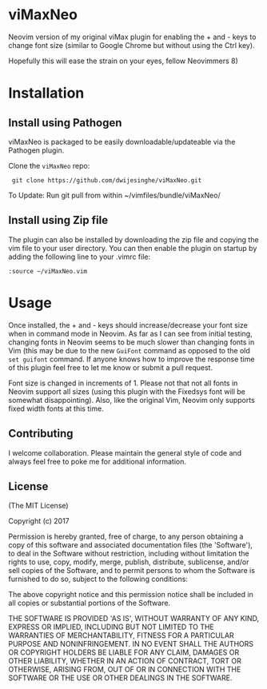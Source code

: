 # viMaxNeo

Neovim version of my original viMax plugin for enabling the + and - keys to change font size (similar to Google Chrome but without using the Ctrl key). 

Hopefully this will ease the strain on your eyes, fellow Neovimmers 8)

# Installation

## Install using Pathogen

viMaxNeo is packaged to be easily downloadable/updateable via the Pathogen plugin.

Clone the `viMaxNeo` repo:

```
 git clone https://github.com/dwijesinghe/viMaxNeo.git
```
To Update:
Run git pull from within ~/vimfiles/bundle/viMaxNeo/

## Install using Zip file

The plugin can also be installed by downloading the zip file and copying the vim file to your user directory. You can then enable the plugin on startup by adding the following line to your .vimrc file:
 
 ```vim
 :source ~/viMaxNeo.vim
 ```

# Usage

Once installed, the + and - keys should increase/decrease your font size when in command mode in Neovim. As far as I can see from initial testing, changing fonts in Neovim seems to be much slower than changing fonts in Vim (this may be due to the new `GuiFont` command as opposed to the old `set guifont` command. If anyone knows how to improve the response time of this plugin feel free to let me know or submit a pull request. 

Font size is changed in increments of 1. Please not that not all fonts in Neovim support all sizes (using this plugin with the Fixedsys font will be somewhat disappointing). Also, like the original Vim, Neovim only supports fixed width fonts at this time.


## Contributing
I welcome collaboration. Please maintain the general style of code and always feel free to poke me for additional information.


## License 

(The MIT License)

Copyright (c) 2017

Permission is hereby granted, free of charge, to any person obtaining
a copy of this software and associated documentation files (the
'Software'), to deal in the Software without restriction, including
without limitation the rights to use, copy, modify, merge, publish,
distribute, sublicense, and/or sell copies of the Software, and to
permit persons to whom the Software is furnished to do so, subject to
the following conditions:

The above copyright notice and this permission notice shall be
included in all copies or substantial portions of the Software.

THE SOFTWARE IS PROVIDED 'AS IS', WITHOUT WARRANTY OF ANY KIND,
EXPRESS OR IMPLIED, INCLUDING BUT NOT LIMITED TO THE WARRANTIES OF
MERCHANTABILITY, FITNESS FOR A PARTICULAR PURPOSE AND NONINFRINGEMENT.
IN NO EVENT SHALL THE AUTHORS OR COPYRIGHT HOLDERS BE LIABLE FOR ANY
CLAIM, DAMAGES OR OTHER LIABILITY, WHETHER IN AN ACTION OF CONTRACT,
TORT OR OTHERWISE, ARISING FROM, OUT OF OR IN CONNECTION WITH THE
SOFTWARE OR THE USE OR OTHER DEALINGS IN THE SOFTWARE.
